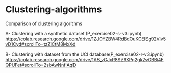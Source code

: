 # Clustering-algorithms
Comparison of clustering algorithms 


A- Clustering with a synthetic dataset (P_exercise02-s-v3.ipynb)
https://colab.research.google.com/drive/1ZJOYZBW4RdBdOuKCElSg92Vlv5vD1Cyd#scrollTo=tzZlCtM8MxXd



B- Clustering with dataset from the UCI database(P_exercise02-r-v3.ipynb)
https://colab.research.google.com/drive/1A8_vGJxR8SZ9XPq2gk2vOBBi4FQPUFet#scrollTo=2sbAwNnflAqD
